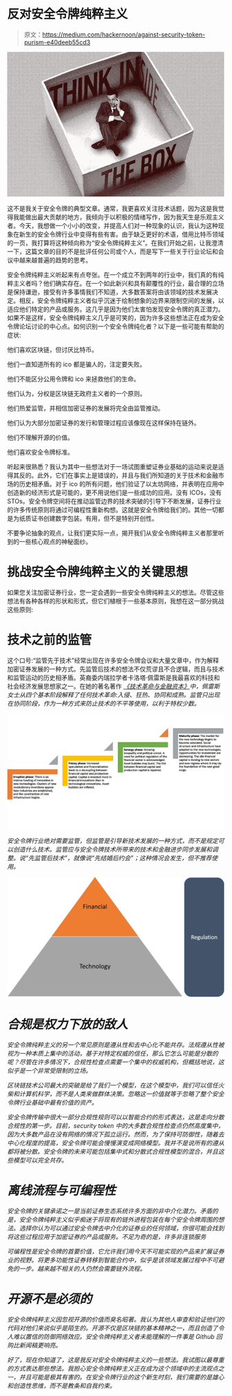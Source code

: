 # 反对安全令牌纯粹主义

> 原文：<https://medium.com/hackernoon/against-security-token-purism-e40deeb55cd3>

![](img/76d35e4d9152bef361d1ff5a278badda.png)

这不是我关于安全令牌的典型文章。通常，我更喜欢关注技术话题，因为这是我觉得我能做出最大贡献的地方，我倾向于以积极的情绪写作，因为我天生是乐观主义者。今天，我想做一个小小的改变，并提高人们对一种现象的认识，我认为这种现象在新生的安全令牌行业中变得有些有害。由于缺乏更好的术语，借用比特币领域的一页，我打算将这种倾向称为“安全令牌纯粹主义”。在我们开始之前，让我澄清一下，这篇文章的目的不是批评任何公司或个人，而是写下一些关于行业论坛和会议中越来越普遍的趋势的思考。

安全令牌纯粹主义听起来有点夸张。在一个成立不到两年的行业中，我们真的有纯粹主义者吗？他们确实存在。在一个如此新兴和具有颠覆性的行业，最合理的立场是保持谦逊，接受有许多事情我们不知道，大多数答案将由该领域的技术发展决定。相反，安全令牌纯粹主义者似乎沉迷于绘制想象的边界来限制空间的发展，以适应他们特定的产品或服务。这几乎是因为他们太害怕发现安全令牌的真正潜力。如果不是这样，安全令牌纯粹主义几乎是可笑的，因为许多这些想法正在成为安全令牌论坛讨论的中心点。如何识别一个安全令牌纯化者？以下是一些可能有帮助的症状:

他们喜欢区块链，但讨厌比特币。

他们一直知道所有的 ico 都是骗人的，注定要失败。

他们不能区分公用令牌和 ico 来拯救他们的生命。

他们认为，分权是区块链无政府主义者的一个原则。

他们热爱监管，并相信加密证券的发展将完全由监管推动。

他们认为大部分加密证券的发行和管理过程应该像现在这样保持在链外。

他们不理解开源的价值。

他们喜欢安全令牌标准。

听起来很熟悉？我认为其中一些想法对于一场试图重塑证券业基础的运动来说是适得其反的。此外，它们在事实上是错误的，并且与我们所知道的关于技术和金融市场的历史相矛盾。对于 ico 的所有问题，他们验证了以太坊网络，并表明在应用中创造新的经济形式是可能的，更不用说他们是一些成功的应用。没有 ICOs，没有 STOs。安全令牌空间将在推动监管边界的技术突破的引导下不断发展，证券行业的许多传统原则将通过可编程性重新构想。这就是安全令牌给我们的。其他一切都是为纸质证书创建数字包装。有用，但不是特别开创性。

不要争论抽象的观点，让我们更实际一点，揭开我们从安全令牌纯粹主义者那里听到的一些核心观点的神秘面纱。

# 挑战安全令牌纯粹主义的关键思想

如果您关注加密证券行业，您一定会遇到一些安全令牌纯粹主义的想法。尽管这些想法有各种各样的形状和形式，但它们植根于一些基本原则，我想在这一部分挑战这些原则:

# 技术之前的监管

这个口号:“监管先于技术”经常出现在许多安全令牌会议和大量文章中，作为解释加密证券发展的一种方式。先监管后技术的想法不仅荒谬且不合逻辑，而且与技术和监管运动的历史相矛盾。英裔委内瑞拉学者卡洛塔·佩雷斯是我最喜欢的科技和社会经济发展思想家之一。在她的著名著作 [*《技术革命与金融资本》*](https://www.amazon.com/Technological-Revolutions-Financial-Capital-Dynamics/dp/1843763311)*中，佩雷斯女士从四个基本阶段解释了任何技术革命:入侵、狂热、协同和成熟。监管只出现在协同阶段，作为一种方式来防止技术的不平等使用，以利于特权少数。*

*![](img/a4afb0b49398db05cc643563c40d0577.png)*

*安全令牌行业绝对需要监管，但监管是引导新技术发展的一种方式，而不是规定可以创造什么技术。监管应与安全令牌技术所带来的技术和金融进步同步发展和调整。说“先监管后技术”，就像说“先结婚后约会”；这种情况会发生，但不推荐使用。*

*![](img/e211556d40fdbede57886fc8b1e44a97.png)*

# *合规是权力下放的敌人*

*安全令牌纯粹主义的另一个常见原则是遵从性和去中心化不能共存。法规遵从性被视为一种本质上集中的活动，基于对特定权威的信任，那么它怎么可能是分散的呢？尽管在许多情况下，合规性检查点需要一个集中的权威机构，但概括地说，这似乎是一个非常受限制的立场。*

*区块链技术公司最大的突破是给了我们一个模型，在这个模型中，我们可以信任火柴和计算机科学，而不是人类来做群体决策。忽略这一价值就等于忽略了整个安全令牌行业基础中最有价值的资产。*

*安全令牌传输中很大一部分合规性规则可以以智能合约的形式表达，这是走向分散合规性的第一步。目前，security token 中的大多数合规性检查点仍然高度集中，因为大多数产品在没有网络的情况下孤立运行。然而，为了保持可防御性，随着去中心化程度的提高，安全令牌可能会慢慢演变成网络模型。我并不是说所有的遵从都将被分散。安全令牌的未来可能包括集中式和分散式合规性模型的混合，并且这些模型可以完全共存。*

# *离线流程与可编程性*

*安全令牌的关键承诺之一是当前证券生态系统许多方面的非中介化潜力。矛盾的是，安全令牌纯粹主义似乎痴迷于将现有的链外进程包装在每个安全令牌周围的想法。选择你认为可以通过安全令牌去中介化的证券业的任何领域，你很可能会找到将这些过程应用于加密证券的产品或服务。不足为奇的是，许多非连锁服务*

*可编程性是安全令牌的首要价值，它允许我们用今天不可能实现的产品来扩展证券业的视野。将更多功能性证券转移到智能合约中，似乎是该领域发展过程中不可避免的一步。越来越不相关的人仍然会需要链外流程。*

# *开源不是必须的*

*安全令牌纯粹主义因忽视开源的价值而臭名昭著。我认为其他人审查和验证他们的代码对他们来说似乎是陌生的。开源不仅是区块链的基本精神之一，而且创造了令人难以置信的防御网络效应。安全令牌纯粹主义者未能理解的一件事是 Github 回购比新闻稿更响亮。*

*好了，现在你知道了，这是我反对安全令牌纯粹主义的一些想法。我试图以最尊重的方式表达那些想法。我担心安全令牌纯粹主义正在成为这个领域中的主流观点之一，并且可能是极其有害的。在安全令牌行业的这个新生时刻，我们需要的是雄心和创造性思维，而不是教条和自我约束。*